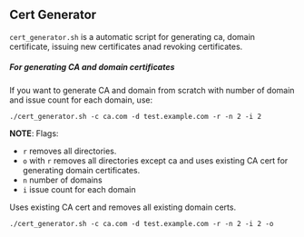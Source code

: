 ## Cert Generator
`cert_generator.sh` is a automatic script for generating ca, domain certificate, issuing new certificates anad revoking certificates.

##### For generating CA and domain certificates
If you want to generate CA and domain from scratch with number of domain and issue count for each domain, use:

```
./cert_generator.sh -c ca.com -d test.example.com -r -n 2 -i 2
```

__NOTE__: Flags:
- `r` removes all directories.
- `o` with `r` removes all directories except ca and uses existing CA cert for generating domain certificates.
- `n` number of domains
- `i` issue count for each domain


Uses existing CA cert and removes all existing domain certs.
```
./cert_generator.sh -c ca.com -d test.example.com -r -n 2 -i 2 -o
```